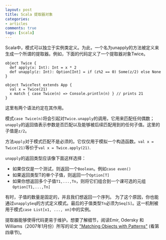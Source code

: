 ```yaml
---
layout: post
title: Scala 提取器对象
categories:
- articles
comments: true
tags: [scala]
---
```


Scala中，模式可以独立于实例类定义。为此，一个名为unapply的方法被定义来生成一个所谓的提取器。例如，下面的代码定义了一个提取器对象Twice。

    object Twice {
      def apply(x: Int): Int = x * 2
      def unapply(z: Int): Option[Int] = if (z%2 == 0) Some(z/2) else None
    }
    
    object TwiceTest extends App {
      val x = Twice(21)
      x match { case Twice(n) => Console.println(n) } // prints 21
    }

这里有两个语法约定在其作用。

模式`case Twice(n)`将会引起对`Twice.unapply`的调用，它用来匹配任何偶数；`unapply`的返回值表示参数是否匹配以及能够被后续匹配用到的任何子值。这里的子值是`z/2`。

方法`apply`对于模式匹配不是必须的。它仅仅用于模拟一个构造函数。`val x = Twice(21)`等价于`val x = Twice.apply(21)`.

`unapply`的返回类型应该像下面这样选择：
* 如果仅仅是一个测试，则返回一个`Boolean`。例如`case even()`
* 如果返回类型T的单个子值，则返回一个`Option[T]`
* 如果你想返回多个子值`T1,...,Tn`，则将它们组合到一个课可选的元组`Option[T1,...,Tn]`

有时，子值的数量是固定的，并且我们想返回一个序列。
为了这个原因，你也能通过`unapplySeq`的方式定义模式。最后的子值类型`Tn`必须为`Seq[S]`。这一机制被用于模式`case List[x1, ..., xn]`中的实例。

提取器能够使得代码更易于维护。想要了解细节，阅读Emir, Odersky 和 Williams（2007年1月份）所写的论文 ["Matching Objects with Patterns"](http://lamp.epfl.ch/~emir/written/MatchingObjectsWithPatterns-TR.pdf) (看第四章节)。
